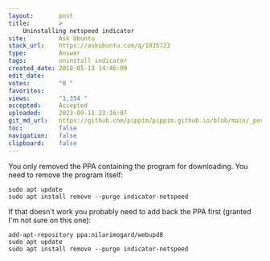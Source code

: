 ```yaml
---
layout:       post
title:        >
    Uninstalling netspeed indicator
site:         Ask Ubuntu
stack_url:    https://askubuntu.com/q/1035723
type:         Answer
tags:         uninstall indicator
created_date: 2018-05-13 14:46:09
edit_date:    
votes:        "0 "
favorites:    
views:        "1,354 "
accepted:     Accepted
uploaded:     2023-09-11 23:16:07
git_md_url:   https://github.com/pippim/pippim.github.io/blob/main/_posts/2018/2018-05-13-Uninstalling-netspeed-indicator.md
toc:          false
navigation:   false
clipboard:    false
---
```


You only removed the PPA containing the program for downloading. You need to remove the program itself:

``` 
sudo apt update
sudo apt install remove --purge indicator-netspeed
```

If that doesn't work you probably need to add back the PPA first (granted I'm not sure on this one):

``` 
add-apt-repository ppa:nilarimogard/webupd8
sudo apt update
sudo apt install remove --purge indicator-netspeed
```
